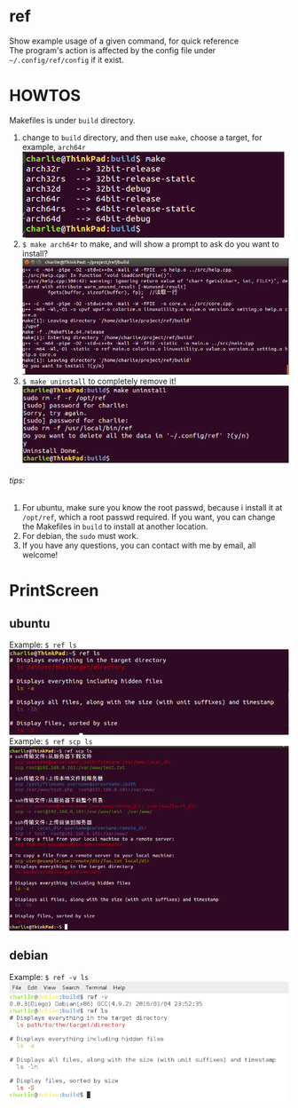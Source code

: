 # ref
Show example usage of a given command, for quick reference<br>
The program's action is affected by the config file under `~/.config/ref/config` if it exist.<br>

# HOWTOS
Makefiles is under `build` directory.<br>
1. change to `build` directory, and then use `make`, choose a target, for example, `arch64r`<br>
![](https://raw.githubusercontent.com/charlie-wong/ref/master/prtsc/ref-make.png "Choose a target to build")
2. `$ make arch64r` to make, and will show a prompt to ask do you want to install?<br>
![](https://raw.githubusercontent.com/charlie-wong/ref/master/prtsc/ref-build-install.png "Build & Install")
3. `$ make uninstall` to completely remove it!<br>
![](https://raw.githubusercontent.com/charlie-wong/ref/master/prtsc/ref-uninstall.png "Uninstall")
###### tips:
  1. For ubuntu, make sure you know the root passwd, because i install it at `/opt/ref`, which a root passwd required. 
     If you want, you can change the Makefiles in `build` to install at another location.<br>
  2. For debian, the `sudo` must work.<br>
  3. If you have any questions, you can contact with me by email, all welcome!<br>


# PrintScreen
## ubuntu
Example: `$ ref ls`<br>
![](https://raw.githubusercontent.com/charlie-wong/ref/master/prtsc/ref-ls.png "Example: $ ref ls")<br>
Example: `$ ref scp ls`<br>
![](https://raw.githubusercontent.com/charlie-wong/ref/master/prtsc/ref-scp-ls.png "Example: $ ref scp ls")<br>

## debian
Example: `$ ref -v ls`<br>
![](https://raw.githubusercontent.com/charlie-wong/ref/master/prtsc/ref-debian.png "Example: $ ref -v ls")<br>

